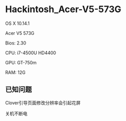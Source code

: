 # Hackintosh_Acer-V5-573G
OS X 10.14.1

Acer V5 573G

Bios: 2.30

CPU:	i7-4500U HD4400

GPU:	GT-750m

RAM:	12G

## 已知问题

Clover引导页面修改分辨率会引起花屏

关机不断电
